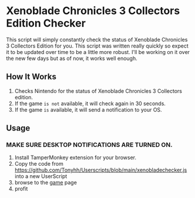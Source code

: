 # Xenoblade Chronicles 3 Collectors Edition Checker


This script will simply constantly check the status of Xenoblade Chronicles 3 Collectors Edition for you. This script was written really quickly so expect it to be updated over time to be a little more robust. I'll be working on it over the new few days but as of now, it works well enough.


## How It Works

1. Checks Nintendo for the status of Xenoblade Chronicles 3 Collectors edition.
2. If the game `is not` available, it will check again in 30 seconds.
3. If the game `is` available, it will send a notification to your OS.

## Usage

### MAKE SURE DESKTOP NOTIFICATIONS ARE TURNED ON.

1. Install TamperMonkey extension for your browser.
2. Copy the code from https://github.com/Tonyhh/Userscripts/blob/main/xenobladechecker.js into a new UserScript
3. browse to the [game] page
4. profit

[game]: https://www.nintendo.com/store/products/xenoblade-chronicles-3-special-edition-switch/



